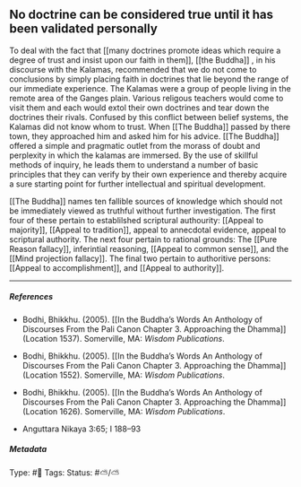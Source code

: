 ## No doctrine can be considered true until it has been validated personally # 

To deal with the fact that [[many doctrines promote ideas which require a degree of trust and insist upon our faith in them]],  [[the Buddha]] , in his discourse with the Kalamas, recommended that we do not come to conclusions by simply placing faith in doctrines that lie beyond the range of our immediate experience. The Kalamas were a group of people living in the remote area of the Ganges plain. Various religous teachers would come to visit them and each would extol their own doctrines and tear down the doctrines their rivals. Confused by this conflict between belief systems, the Kalamas did not know whom to trust. When [[The Buddha]] passed by there town, they approached him and asked him for his advice. [[The Buddha]] offered a simple and pragmatic outlet from the morass of doubt and perplexity in which the kalamas are immersed. By the use of skillful methods of inquiry, he leads them to understand a number of basic principles that they can verify by their own experience and thereby acquire a sure starting point for further intellectual and spiritual development.

[[The Buddha]] names ten fallible sources of knowledge which should not be immediately viewed as truthful without further investigation. The first four of these pertain to establilshed scriptural authourity: [[Appeal to majority]], [[Appeal to tradition]], appeal to annecdotal evidence, appeal to scriptural authority. The next four pertain to rational grounds: The [[Pure Reason fallacy]], inferintial reasoning, [[Appeal to common sense]], and the [[Mind projection fallacy]]. The final two pertain to authoritive persons: [[Appeal to accomplishment]], and [[Appeal to authority]]. 

___

##### References

- Bodhi, Bhikkhu. (2005). [[In the Buddha’s Words An Anthology of Discourses From the Pali Canon Chapter 3. Approaching the Dhamma]] (Location 1537). Somerville, MA: _Wisdom Publications_.

- Bodhi, Bhikkhu. (2005). [[In the Buddha’s Words An Anthology of Discourses From the Pali Canon Chapter 3. Approaching the Dhamma]] (Location 1552). Somerville, MA: _Wisdom Publications_.

- Bodhi, Bhikkhu. (2005). [[In the Buddha’s Words An Anthology of Discourses From the Pali Canon Chapter 3. Approaching the Dhamma]] (Location 1626). Somerville, MA: _Wisdom Publications_.

- Anguttara Nikaya 3:65; I 188–93

##### Metadata

Type: #🔴 
Tags: 
Status: #⛅️/⛅️ 